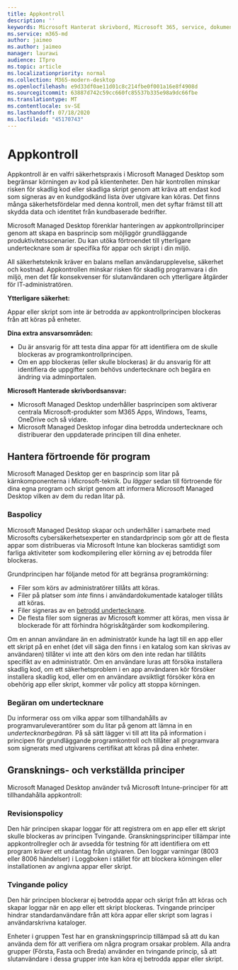 ```yaml
---
title: Appkontroll
description: ''
keywords: Microsoft Hanterat skrivbord, Microsoft 365, service, dokumentation
ms.service: m365-md
author: jaimeo
ms.author: jaimeo
manager: laurawi
audience: ITpro
ms.topic: article
ms.localizationpriority: normal
ms.collection: M365-modern-desktop
ms.openlocfilehash: e9d33df0ae11d01c8c214fbe0f001a16e8f4908d
ms.sourcegitcommit: 63887d742c59cc660fc85537b335e98a9dc66fbe
ms.translationtype: MT
ms.contentlocale: sv-SE
ms.lasthandoff: 07/18/2020
ms.locfileid: "45170743"
---
```

# <a name="app-control"></a>Appkontroll

Appkontroll är en valfri säkerhetspraxis i Microsoft Managed Desktop som begränsar körningen av kod på klientenheter. Den här kontrollen minskar risken för skadlig kod eller skadliga skript genom att kräva att endast kod som signeras av en kundgodkänd lista över utgivare kan köras. Det finns många säkerhetsfördelar med denna kontroll, men det syftar främst till att skydda data och identitet från kundbaserade bedrifter.

Microsoft Managed Desktop förenklar hanteringen av appkontrollprinciper genom att skapa en basprincip som möjliggör grundläggande produktivitetsscenarier. Du kan utöka förtroendet till ytterligare undertecknare som är specifika för appar och skript i din miljö. 


All säkerhetsteknik kräver en balans mellan användarupplevelse, säkerhet och kostnad. Appkontrollen minskar risken för skadlig programvara i din miljö, men det får konsekvenser för slutanvändaren och ytterligare åtgärder för IT-administratören.

**Ytterligare säkerhet:**

Appar eller skript som inte är betrodda av appkontrollprincipen blockeras från att köras på enheter.

**Dina extra ansvarsområden:**

- Du är ansvarig för att testa dina appar för att identifiera om de skulle blockeras av programkontrollprincipen.
- Om en app blockeras (eller skulle blockeras) är du ansvarig för att identifiera de uppgifter som behövs undertecknare och begära en ändring via adminportalen.

**Microsoft Hanterade skrivbordsansvar:**

- Microsoft Managed Desktop underhåller basprincipen som aktiverar centrala Microsoft-produkter som M365 Apps, Windows, Teams, OneDrive och så vidare.
- Microsoft Managed Desktop infogar dina betrodda undertecknare och distribuerar den uppdaterade principen till dina enheter.


## <a name="managing-trust-in-applications"></a>Hantera förtroende för program

Microsoft Managed Desktop ger en basprincip som litar på kärnkomponenterna i Microsoft-teknik. Du *lägger* sedan till förtroende för dina egna program och skript genom att informera Microsoft Managed Desktop vilken av dem du redan litar på.

### <a name="base-policy"></a>Baspolicy

Microsoft Managed Desktop skapar och underhåller i samarbete med Microsofts cybersäkerhetsexperter en standardprincip som gör att de flesta appar som distribueras via Microsoft Intune kan blockeras samtidigt som farliga aktiviteter som kodkompilering eller körning av ej betrodda filer blockeras.

Grundprincipen har följande metod för att begränsa programkörning:

- Filer som körs av administratörer tillåts att köras.
- Filer på platser som *inte* finns i användardokumentade kataloger tillåts att köras.
- Filer signeras av en [betrodd undertecknare](#signer-requests).
- De flesta filer som signeras av Microsoft kommer att köras, men vissa är blockerade för att förhindra högriskåtgärder som kodkompilering.


Om en annan användare än en administratör kunde ha lagt till en app eller ett skript på en enhet (det vill säga den finns i en katalog som kan skrivas av användaren) tillåter vi inte att den körs om den inte redan har tillåtits specifikt av en administratör. Om en användare luras att försöka installera skadlig kod, om ett säkerhetsproblem i en app användaren kör försöker installera skadlig kod, eller om en användare avsiktligt försöker köra en obehörig app eller skript, kommer vår policy att stoppa körningen.

### <a name="signer-requests"></a>Begäran om undertecknare

Du informerar oss om vilka appar som tillhandahålls av programvaruleverantörer som du litar på genom att lämna in en *undertecknarbegäran.* På så sätt lägger vi till att lita på information i principen för grundläggande programkontroll och tillåter all programvara som signerats med utgivarens certifikat att köras på dina enheter.

## <a name="audit-and-enforced-policies"></a>Gransknings- och verkställda principer

Microsoft Managed Desktop använder två Microsoft Intune-principer för att tillhandahålla appkontroll:

### <a name="audit-policy"></a>Revisionspolicy
Den här principen skapar loggar för att registrera om en app eller ett skript skulle blockeras av principen Tvingande. Granskningsprinciper tillämpar inte appkontrollregler och är avsedda för testning för att identifiera om ett program kräver ett undantag från utgivaren. Den loggar varningar (8003 eller 8006 händelser) i Loggboken i stället för att blockera körningen eller installationen av angivna appar eller skript.

### <a name="enforced-policy"></a>Tvingande policy
Den här principen blockerar ej betrodda appar och skript från att köras och skapar loggar när en app eller ett skript blockeras. Tvingande principer hindrar standardanvändare från att köra appar eller skript som lagras i användarskrivna kataloger.

Enheter i gruppen Test har en granskningsprincip tillämpad så att du kan använda dem för att verifiera om några program orsakar problem. Alla andra grupper (Första, Fasta och Breda) använder en tvingande princip, så att slutanvändare i dessa grupper inte kan köra ej betrodda appar eller skript.







